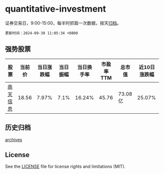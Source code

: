 # quantitative-investment

证券交易日，9:00-15:00，每半时抓取一次数据，按天[归档](archives)。

`更新时间：2024-09-30 11:05:34 +0800`

## 强势股票

|股票|当前价|当日涨跌幅|当日振幅|当日换手率|市盈率TTM|总市值|近10日涨跌幅|
|----|----|----|----|----|----|----|----|
|[南天信息](https://xueqiu.com/S/SZ000948)|18.56|7.97%|7.1%|16.24%|45.76|73.08亿|25.07%|

## 历史归档

[archives](archives)

## License

See the [LICENSE](LICENSE) file for license rights and limitations (MIT).